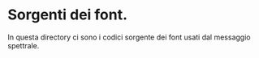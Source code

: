 # Sorgenti dei font.

In questa directory ci sono i codici sorgente dei font usati dal messaggio spettrale.
